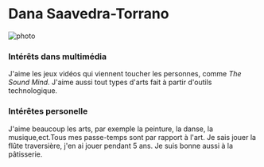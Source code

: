  # Dana Saavedra-Torrano 

![photo](DSC09136.JPG)

### Intérêts dans multimédia
J'aime les jeux vidéos qui viennent toucher les personnes, comme *The Sound Mind*. J'aime aussi tout types d'arts fait à partir d'outils technologique.
### Intérêtes personelle
J'aime beaucoup les arts, par exemple la peinture, la danse, la musique,ect.Tous mes passe-temps sont par rapport à l'art. Je sais jouer la flûte traversière, j'en ai jouer pendant 5 ans. Je suis bonne aussi à la pâtisserie.

